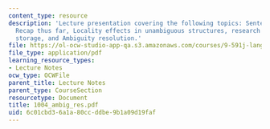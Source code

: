 ```yaml
---
content_type: resource
description: 'Lecture presentation covering the following topics: Sentence processing:
  Recap thus far, Locality effects in unambiguous structures, research results, Syntactic
  storage, and Ambiguity resolution.'
file: https://ol-ocw-studio-app-qa.s3.amazonaws.com/courses/9-591j-language-processing-fall-2004/6c01cbd36a1a80ccddbe9b1a09d19faf_1004_ambig_res.pdf
file_type: application/pdf
learning_resource_types:
- Lecture Notes
ocw_type: OCWFile
parent_title: Lecture Notes
parent_type: CourseSection
resourcetype: Document
title: 1004_ambig_res.pdf
uid: 6c01cbd3-6a1a-80cc-ddbe-9b1a09d19faf
---
```

